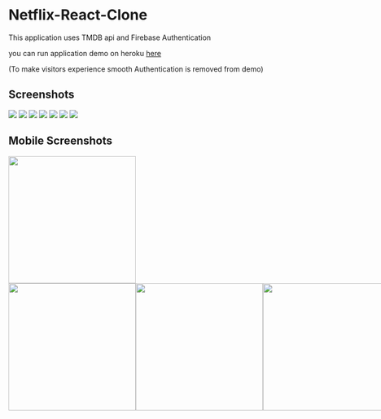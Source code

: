 # Netflix-React-Clone

This application uses TMDB api and Firebase Authentication

you can run application demo on heroku [here](https://netflix-clone-vejita3-0.herokuapp.com)

(To make visitors experience smooth Authentication is removed from demo)
## Screenshots

<image src="ScreenShots/1 LandingPageMain (non-loggedin-users).png"/>
<image src="ScreenShots/3 LandingPage.png"/>
<image src="ScreenShots/6 TvShowPage.png"/>
<image src="ScreenShots/7 ShowDetails.png"/>
<image src="ScreenShots/8 ShowDetails__Scroll1.png"/>
<image src="ScreenShots/trailer.png"/>
<image src="ScreenShots/Episodes.png"/>


## Mobile Screenshots

<image src="ScreenShots/12 LandingPage_Mobile.jpg" width="250"/>
<div width="251" class="box" style="display: inline-flex; position: relative;">  
  <image src="ScreenShots/17 ShowDetails__Mobile.jpg" width="250" style="position: inline; top: 0;"/>
  <image src="ScreenShots/18 SeasonDetails__1traller__Mobile.jpg" width="250"/>
  <image src="ScreenShots/16 MoviesPage__Mobile.jpg" width="250" style="position: inline; padding-bottom: 20;"/>
</div>


